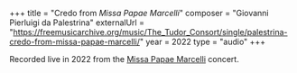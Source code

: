 +++
title = "Credo from <em>Missa Papae Marcelli</em>"
composer = "Giovanni Pierluigi da Palestrina"
externalUrl = "https://freemusicarchive.org/music/The_Tudor_Consort/single/palestrina-credo-from-missa-papae-marcelli/"
year = 2022
type = "audio"
+++

Recorded live in 2022 from the [Missa Papae Marcelli](/performances/2022/missa-papae-marcelli/) concert.